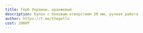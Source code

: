 ```yaml
---
title: Герб Украины, оранжевый
description: Кулон с боковым отверстием 20 мм, ручная работа
author: https://t.me/thegello
cost: 2000₸
---
```

